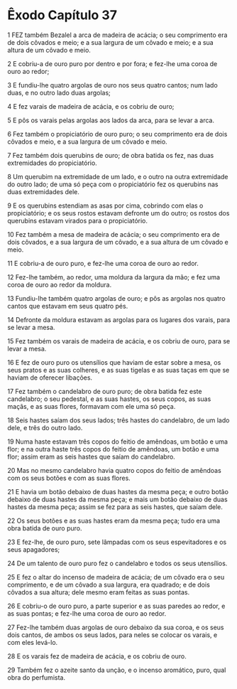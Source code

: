# Êxodo Capítulo 37

1	FEZ também Bezalel a arca de madeira de acácia; o seu comprimento era de dois côvados e meio; e a sua largura de um côvado e meio; e a sua altura de um côvado e meio.

2	E cobriu-a de ouro puro por dentro e por fora; e fez-lhe uma coroa de ouro ao redor;

3	E fundiu-lhe quatro argolas de ouro nos seus quatro cantos; num lado duas, e no outro lado duas argolas;

4	E fez varais de madeira de acácia, e os cobriu de ouro;

5	E pôs os varais pelas argolas aos lados da arca, para se levar a arca.

6	Fez também o propiciatório de ouro puro; o seu comprimento era de dois côvados e meio, e a sua largura de um côvado e meio.

7	Fez também dois querubins de ouro; de obra batida os fez, nas duas extremidades do propiciatório.

8	Um querubim na extremidade de um lado, e o outro na outra extremidade do outro lado; de uma só peça com o propiciatório fez os querubins nas duas extremidades dele.

9	E os querubins estendiam as asas por cima, cobrindo com elas o propiciatório; e os seus rostos estavam defronte um do outro; os rostos dos querubins estavam virados para o propiciatório.

10	Fez também a mesa de madeira de acácia; o seu comprimento era de dois côvados, e a sua largura de um côvado, e a sua altura de um côvado e meio.

11	E cobriu-a de ouro puro, e fez-lhe uma coroa de ouro ao redor.

12	Fez-lhe também, ao redor, uma moldura da largura da mão; e fez uma coroa de ouro ao redor da moldura.

13	Fundiu-lhe também quatro argolas de ouro; e pôs as argolas nos quatro cantos que estavam em seus quatro pés.

14	Defronte da moldura estavam as argolas para os lugares dos varais, para se levar a mesa.

15	Fez também os varais de madeira de acácia, e os cobriu de ouro, para se levar a mesa.

16	E fez de ouro puro os utensílios que haviam de estar sobre a mesa, os seus pratos e as suas colheres, e as suas tigelas e as suas taças em que se haviam de oferecer libações.

17	Fez também o candelabro de ouro puro; de obra batida fez este candelabro; o seu pedestal, e as suas hastes, os seus copos, as suas maçãs, e as suas flores, formavam com ele uma só peça.

18	Seis hastes saíam dos seus lados; três hastes do candelabro, de um lado dele, e três do outro lado.

19	Numa haste estavam três copos do feitio de amêndoas, um botão e uma flor; e na outra haste três copos do feitio de amêndoas, um botão e uma flor; assim eram as seis hastes que saíam do candelabro.

20	Mas no mesmo candelabro havia quatro copos do feitio de amêndoas com os seus botões e com as suas flores.

21	E havia um botão debaixo de duas hastes da mesma peça; e outro botão debaixo de duas hastes da mesma peça; e mais um botão debaixo de duas hastes da mesma peça; assim se fez para as seis hastes, que saíam dele.

22	Os seus botões e as suas hastes eram da mesma peça; tudo era uma obra batida de ouro puro.

23	E fez-lhe, de ouro puro, sete lâmpadas com os seus espevitadores e os seus apagadores;

24	De um talento de ouro puro fez o candelabro e todos os seus utensílios.

25	E fez o altar do incenso de madeira de acácia; de um côvado era o seu comprimento, e de um côvado a sua largura, era quadrado; e de dois côvados a sua altura; dele mesmo eram feitas as suas pontas.

26	E cobriu-o de ouro puro, a parte superior e as suas paredes ao redor, e as suas pontas; e fez-lhe uma coroa de ouro ao redor.

27	Fez-lhe também duas argolas de ouro debaixo da sua coroa, e os seus dois cantos, de ambos os seus lados, para neles se colocar os varais, e com eles levá-lo.

28	E os varais fez de madeira de acácia, e os cobriu de ouro.

29	Também fez o azeite santo da unção, e o incenso aromático, puro, qual obra do perfumista.

